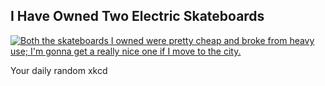 ## I Have Owned Two Electric Skateboards
[![Both the skateboards I owned were pretty cheap and broke from heavy use;  I'm gonna get a really nice one if I move to the city.](https://imgs.xkcd.com/comics/electric_skateboards.png)](https://xkcd.com/139/ "Both the skateboards I owned were pretty cheap and broke from heavy use;  I'm gonna get a really nice one if I move to the city.")

Your daily random xkcd
